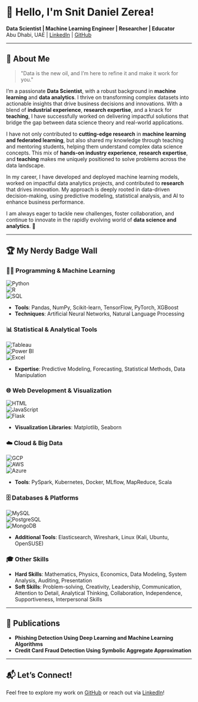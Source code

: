 # 👋 Hello, I'm Snit Daniel Zerea!  

**Data Scientist | Machine Learning Engineer | Researcher | Educator**  
Abu Dhabi, UAE | [LinkedIn](https://linkedin.com/in/snit-daniel-2951581b7) | [GitHub](https://github.com/snit-daniel)  

---

## 🧠 About Me  

> "Data is the new oil, and I’m here to refine it and make it work for you."  

I’m a passionate **Data Scientist**, with a robust background in **machine learning** and **data analytics**. I thrive on transforming complex datasets into actionable insights that drive business decisions and innovations. With a blend of **industrial experience**, **research expertise**, and a knack for **teaching**, I have successfully worked on delivering impactful solutions that bridge the gap between data science theory and real-world applications.  

I have not only contributed to **cutting-edge research** in **machine learning and federated learning**, but also shared my knowledge through teaching and mentoring students, helping them understand complex data science concepts. This mix of **hands-on industry experience**, **research expertise**, and **teaching** makes me uniquely positioned to solve problems across the data landscape.  

In my career, I have developed and deployed machine learning models, worked on impactful data analytics projects, and contributed to **research** that drives innovation. My approach is deeply rooted in data-driven decision-making, using predictive modeling, statistical analysis, and AI to enhance business performance.  

I am always eager to tackle new challenges, foster collaboration, and continue to innovate in the rapidly evolving world of **data science and analytics**. 🚀  

---

## 🏆 My Nerdy Badge Wall  

### 👨‍💻 **Programming & Machine Learning**  
![Python](https://img.shields.io/badge/Python-3776AB?style=flat&logo=python&logoColor=white)  
![R](https://img.shields.io/badge/R-276DC3?style=flat&logo=r&logoColor=white)  
![SQL](https://img.shields.io/badge/SQL-005C84?style=flat&logo=postgresql&logoColor=white)  
- **Tools**: Pandas, NumPy, Scikit-learn, TensorFlow, PyTorch, XGBoost  
- **Techniques**: Artificial Neural Networks, Natural Language Processing  

### 📊 **Statistical & Analytical Tools**  
![Tableau](https://img.shields.io/badge/Tableau-E97627?style=flat&logo=tableau&logoColor=white)  
![Power BI](https://img.shields.io/badge/Power%20BI-F2C811?style=flat&logo=power-bi&logoColor=black)  
![Excel](https://img.shields.io/badge/Microsoft%20Excel-217346?style=flat&logo=microsoft-excel&logoColor=white)  
- **Expertise**: Predictive Modeling, Forecasting, Statistical Methods, Data Manipulation  

### 🌐 **Web Development & Visualization**  
![HTML](https://img.shields.io/badge/HTML5-E34F26?style=flat&logo=html5&logoColor=white)  
![JavaScript](https://img.shields.io/badge/JavaScript-F7DF1E?style=flat&logo=javascript&logoColor=black)  
![Flask](https://img.shields.io/badge/Flask-000000?style=flat&logo=flask&logoColor=white)  
- **Visualization Libraries**: Matplotlib, Seaborn  

### ☁️ **Cloud & Big Data**  
![GCP](https://img.shields.io/badge/Google%20Cloud-4285F4?style=flat&logo=google-cloud&logoColor=white)  
![AWS](https://img.shields.io/badge/Amazon%20AWS-232F3E?style=flat&logo=amazon-aws&logoColor=white)  
![Azure](https://img.shields.io/badge/Microsoft%20Azure-0089D6?style=flat&logo=microsoft-azure&logoColor=white)  
- **Tools**: PySpark, Kubernetes, Docker, MLflow, MapReduce, Scala  

### 🗄️ **Databases & Platforms**  
![MySQL](https://img.shields.io/badge/MySQL-4479A1?style=flat&logo=mysql&logoColor=white)  
![PostgreSQL](https://img.shields.io/badge/PostgreSQL-4169E1?style=flat&logo=postgresql&logoColor=white)  
![MongoDB](https://img.shields.io/badge/MongoDB-47A248?style=flat&logo=mongodb&logoColor=white)  
- **Additional Tools**: Elasticsearch, Wireshark, Linux (Kali, Ubuntu, OpenSUSE)  

### 🎓 **Other Skills**  
- **Hard Skills**: Mathematics, Physics, Economics, Data Modeling, System Analysis, Auditing, Presentation  
- **Soft Skills**: Problem-solving, Creativity, Leadership, Communication, Attention to Detail, Analytical Thinking, Collaboration, Independence, Supportiveness, Interpersonal Skills  

---


## 📜 Publications  
- **Phishing Detection Using Deep Learning and Machine Learning Algorithms**  
- **Credit Card Fraud Detection Using Symbolic Aggregate Approximation**

---

## 📬 Let’s Connect!  
Feel free to explore my work on [GitHub](https://github.com/snit-daniel) or reach out via [LinkedIn](https://linkedin.com/in/snit-daniel-2951581b7)!  


